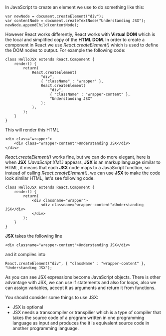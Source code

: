 In JavaScript to create an element we use to do something like this:

```
var newNode = document.createElement("div");
var contentNode = document.createTextNode("Understanding JSX");
newNode.appendChild(contentNode);
```

However React works differently, React works with **Virtual DOM** which is the local and simplified copy of the **HTML DOM**. In order to create a component in React we use _React.createElement()_ which is used to define the DOM nodes to output. For example the following code:

```
class HelloJSX extends React.Component {
    render() {
        return(
            React.createElement(
                "div",
                { "className" : "wrapper" },
                React.createElement(
                    "div",
                    { "className" : "wrapper-content" },
                    "Understanding JSX"
                );
            );
        );
    }
}
```

This will render this HTML

```
<div class="wrapper">
    <div class="wrapper-content">Understanding JSX</div>
</div>
```

_React.createElement()_ works fine, but we can do more elegant, here is when **JSX** _(JavaScript XML)_ appears, **JSX** is an markup language similar to HTML, it means that each **JSX** node maps to a JavaScript function, so instead of calling _React.createElement()_, we can use **JSX** to make the code look similar HTML, let's see following code.

```
class HelloJSX extends React.Component {
    render() {
        return(
            <div classname="wrapper">
                <div classname="wrapper-content">Understanding JSX</div>
            </div>
        );
    }
}
```

**JSX** takes the following line

```
<div classname="wrapper-content">Understanding JSX</div>
```

and it compiles into

```
React.createElement("div", { "className" : "wrapper-content" }, "Understanding JSX");
```

As you can see JSX expressions become JavaScript objects. There is other advantage with JSX, we can use if statements and also for loops, also we can assign variables, accept it as arguments and return it from functions.  

You should consider some things to use JSX:

- JSX is optional
- JSX needs a transcompiler or transpilier which is a type of compiler that takes the source code of a program written in one programming language as input and produces the it is equivalent source code in another programming language.